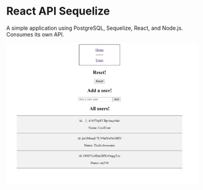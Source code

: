 # React API Sequelize

A simple application using PostgreSQL, Sequelize, React, and Node.js. Consumes its own API.

![screenshot](gh-assets/react-api-app.jpg)
